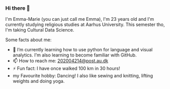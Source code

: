 ### Hi there 👋

I'm Emma-Marie (you can just call me Emma), I'm 23 years old and I'm currently studying religious studies at Aarhus University. This semester tho, I'm taking Cultural Data Science. 

Some facts about me:

- 🌱 I’m currently learning how to use python for language and visual analytics. I'm also learning to become familiar with GitHub. 
- 📫 How to reach me: 202004214@post.au.dk
- ⚡ Fun fact: I have once walked 100 km in 30 hours!
- my Favourite hobby: Dancing! I also like sewing and knitting, lifting weights and doing yoga. 

<!--
**Emma-Marie/Emma-Marie** is a ✨ _special_ ✨ repository because its `README.md` (this file) appears on your GitHub profile.




